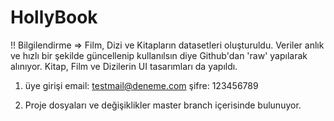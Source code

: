 # HollyBook
!! Bilgilendirme => Film, Dizi ve Kitapların datasetleri oluşturuldu. Veriler anlık ve hızlı bir şekilde güncellenip kullanılsın diye Github'dan 'raw' yapılarak alınıyor.
Kitap, Film ve Dizilerin UI tasarımları da yapıldı. 
1. üye girişi
email: testmail@deneme.com
şifre: 123456789

2. Proje dosyaları ve değişiklikler master branch içerisinde bulunuyor.

